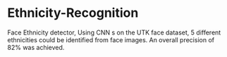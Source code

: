 # Ethnicity-Recognition
Face Ethnicity detector, Using CNN s on the UTK face dataset, 5 different ethnicities could be identified from face images. An overall precision of 82% was achieved.

